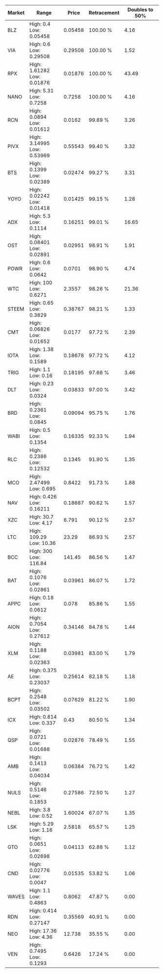 | Market | Range | Price| Retracement | Doubles to 50% |
| --- | --- | --- | --- | --- |
| BLZ | High: 0.4<br />Low: 0.05458 | 0.05458 | 100.00 % | 4.16 |
| VIA | High: 0.6<br />Low: 0.29508 | 0.29508 | 100.00 % | 1.52 |
| RPX | High: 1.61282<br />Low: 0.01876 | 0.01876 | 100.00 % | 43.49 |
| NANO | High: 5.31<br />Low: 0.7258 | 0.7258 | 100.00 % | 4.16 |
| RCN | High: 0.0894<br />Low: 0.01612 | 0.0162 | 99.89 % | 3.26 |
| PIVX | High: 3.14995<br />Low: 0.53969 | 0.55543 | 99.40 % | 3.32 |
| BTS | High: 0.1399<br />Low: 0.02389 | 0.02474 | 99.27 % | 3.31 |
| YOYO | High: 0.02242<br />Low: 0.01418 | 0.01425 | 99.15 % | 1.28 |
| ADX | High: 5.3<br />Low: 0.1114 | 0.16251 | 99.01 % | 16.65 |
| OST | High: 0.08401<br />Low: 0.02891 | 0.02951 | 98.91 % | 1.91 |
| POWR | High: 0.6<br />Low: 0.0642 | 0.0701 | 98.90 % | 4.74 |
| WTC | High: 100<br />Low: 0.6271 | 2.3557 | 98.26 % | 21.36 |
| STEEM | High: 0.65<br />Low: 0.3829 | 0.38767 | 98.21 % | 1.33 |
| CMT | High: 0.06826<br />Low: 0.01652 | 0.0177 | 97.72 % | 2.39 |
| IOTA | High: 1.38<br />Low: 0.1589 | 0.18678 | 97.72 % | 4.12 |
| TRIG | High: 1.1<br />Low: 0.16 | 0.18195 | 97.66 % | 3.46 |
| DLT | High: 0.23<br />Low: 0.0324 | 0.03833 | 97.00 % | 3.42 |
| BRD | High: 0.2361<br />Low: 0.0845 | 0.09094 | 95.75 % | 1.76 |
| WABI | High: 0.5<br />Low: 0.1354 | 0.16335 | 92.33 % | 1.94 |
| RLC | High: 0.2386<br />Low: 0.12532 | 0.1345 | 91.90 % | 1.35 |
| MCO | High: 2.47499<br />Low: 0.695 | 0.8422 | 91.73 % | 1.88 |
| NAV | High: 0.426<br />Low: 0.16211 | 0.18687 | 90.62 % | 1.57 |
| XZC | High: 30.7<br />Low: 4.17 | 6.791 | 90.12 % | 2.57 |
| LTC | High: 109.29<br />Low: 10.36 | 23.29 | 86.93 % | 2.57 |
| BCC | High: 300<br />Low: 116.84 | 141.45 | 86.56 % | 1.47 |
| BAT | High: 0.1076<br />Low: 0.02861 | 0.03961 | 86.07 % | 1.72 |
| APPC | High: 0.18<br />Low: 0.0612 | 0.078 | 85.86 % | 1.55 |
| AION | High: 0.7054<br />Low: 0.27612 | 0.34146 | 84.78 % | 1.44 |
| XLM | High: 0.1188<br />Low: 0.02363 | 0.03981 | 83.00 % | 1.79 |
| AE | High: 0.375<br />Low: 0.23037 | 0.25614 | 82.18 % | 1.18 |
| BCPT | High: 0.2548<br />Low: 0.03502 | 0.07629 | 81.22 % | 1.90 |
| ICX | High: 0.814<br />Low: 0.337 | 0.43 | 80.50 % | 1.34 |
| QSP | High: 0.0721<br />Low: 0.01688 | 0.02876 | 78.49 % | 1.55 |
| AMB | High: 0.1413<br />Low: 0.04034 | 0.06384 | 76.72 % | 1.42 |
| NULS | High: 0.5146<br />Low: 0.1853 | 0.27586 | 72.50 % | 1.27 |
| NEBL | High: 3.8<br />Low: 0.52 | 1.60024 | 67.07 % | 1.35 |
| LSK | High: 5.29<br />Low: 1.16 | 2.5818 | 65.57 % | 1.25 |
| GTO | High: 0.0651<br />Low: 0.02698 | 0.04113 | 62.88 % | 1.12 |
| CND | High: 0.02776<br />Low: 0.0047 | 0.01535 | 53.82 % | 1.06 |
| WAVES | High: 1.1<br />Low: 0.4863 | 0.8062 | 47.87 % | 0.00 |
| RDN | High: 0.414<br />Low: 0.27147 | 0.35569 | 40.91 % | 0.00 |
| NEO | High: 17.36<br />Low: 4.36 | 12.738 | 35.55 % | 0.00 |
| VEN | High: 0.7495<br />Low: 0.1293 | 0.6426 | 17.24 % | 0.00 |
